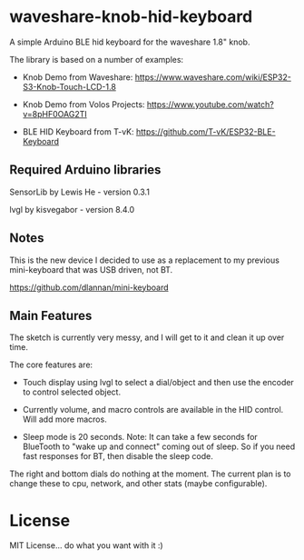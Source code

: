 # waveshare-knob-hid-keyboard

A simple Arduino BLE hid keyboard for the waveshare 1.8" knob. 

The library is based on a number of examples:

- Knob Demo from Waveshare: https://www.waveshare.com/wiki/ESP32-S3-Knob-Touch-LCD-1.8

- Knob Demo from Volos Projects: https://www.youtube.com/watch?v=8pHF0OAG2TI

- BLE HID Keyboard from T-vK: https://github.com/T-vK/ESP32-BLE-Keyboard

## Required Arduino libraries

SensorLib by Lewis He - version 0.3.1

lvgl by kisvegabor - version 8.4.0

## Notes

This is the new device I decided to use as a replacement to my previous mini-keyboard that was USB driven, not BT.

https://github.com/dlannan/mini-keyboard

## Main Features

The sketch is currently very messy, and I will get to it and clean it up over time.

The core features are:

- Touch display using lvgl to select a dial/object and then use the encoder to control selected object.

- Currently volume, and macro controls are available in the HID control. Will add more macros.

- Sleep mode is 20 seconds. Note: It can take a few seconds for BlueTooth to "wake up and connect" coming out of sleep. So if you need fast responses for BT, then disable the sleep code.

The right and bottom dials do nothing at the moment. The current plan is to change these to cpu, network, and other stats (maybe configurable).

# License

MIT License... do what you want with it :)

